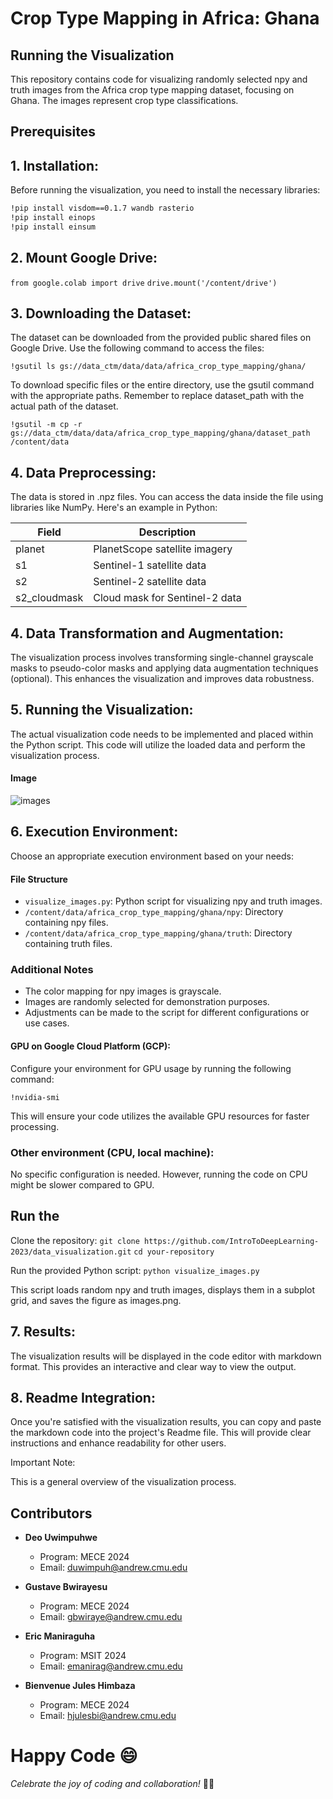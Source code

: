 
# Crop Type Mapping in Africa: Ghana
##  Running the Visualization

This repository contains code for visualizing randomly selected npy and truth images from the Africa crop type mapping dataset, focusing on Ghana. The images represent crop type classifications.

## Prerequisites

## 1. Installation:

Before running the visualization, you need to install the necessary libraries:

```bash
!pip install visdom==0.1.7 wandb rasterio
!pip install einops
!pip install einsum
```

## 2. Mount Google Drive:

`from google.colab import drive`
`drive.mount('/content/drive')`

## 3. Downloading the Dataset:

The dataset can be downloaded from the provided public shared files on Google Drive. Use the following command to access the files:

`!gsutil ls gs://data_ctm/data/data/africa_crop_type_mapping/ghana/`

To download specific files or the entire directory, use the gsutil command with the appropriate paths. Remember to replace dataset_path with the actual path of the dataset.

`!gsutil -m cp -r gs://data_ctm/data/data/africa_crop_type_mapping/ghana/dataset_path /content/data`

## 4. Data Preprocessing:
The data is stored in .npz files. You can access the data inside the file using libraries like NumPy. Here's an example in Python:

| Field          | Description                                 |
| -------------- | ------------------------------------------- |
| planet         | PlanetScope satellite imagery               |
| s1             | Sentinel-1 satellite data                   |
| s2             | Sentinel-2 satellite data                   |
| s2_cloudmask   | Cloud mask for Sentinel-2 data               |

## 4. Data Transformation and Augmentation:
The visualization process involves transforming single-channel grayscale masks to pseudo-color masks and applying data augmentation techniques (optional). This enhances the visualization and improves data robustness.

## 5. Running the Visualization:
The actual visualization code needs to be implemented and placed within the Python script. This code will utilize the loaded data and perform the visualization process.

#### Image
![images](https://github.com/IntroToDeepLearning-2023/data_visualization/assets/44385819/d8be515c-0382-42b9-97b8-9933e9e22482)

## 6. Execution Environment:
Choose an appropriate execution environment based on your needs:

#### File Structure

- `visualize_images.py`: Python script for visualizing npy and truth images.
- `/content/data/africa_crop_type_mapping/ghana/npy`: Directory containing npy files.
- `/content/data/africa_crop_type_mapping/ghana/truth`: Directory containing truth files.

### Additional Notes

- The color mapping for npy images is grayscale.
- Images are randomly selected for demonstration purposes.
- Adjustments can be made to the script for different configurations or use cases.

#### GPU on Google Cloud Platform (GCP):
Configure your environment for GPU usage by running the following command:

`!nvidia-smi`

This will ensure your code utilizes the available GPU resources for faster processing.

### Other environment (CPU, local machine):
No specific configuration is needed. However, running the code on CPU might be slower compared to GPU.

## Run the 

Clone the repository:
`git clone https://github.com/IntroToDeepLearning-2023/data_visualization.git`
`cd your-repository`

Run the provided Python script:
`python visualize_images.py`

This script loads random npy and truth images, displays them in a subplot grid, and saves the figure as images.png.

## 7. Results:
The visualization results will be displayed in the code editor with markdown format. This provides an interactive and clear way to view the output.

## 8. Readme Integration:
Once you're satisfied with the visualization results, you can copy and paste the markdown code into the project's Readme file. This will provide clear instructions and enhance readability for other users.

Important Note:

This is a general overview of the visualization process.

## Contributors

- **Deo Uwimpuhwe**
  - Program: MECE 2024
  - Email: [duwimpuh@andrew.cmu.edu](mailto:duwimpuh@andrew.cmu.edu)

- **Gustave Bwirayesu**
  - Program: MECE 2024
  - Email: [gbwiraye@andrew.cmu.edu](mailto:gbwiraye@andrew.cmu.edu)

- **Eric Maniraguha**
  - Program: MSIT 2024
  - Email: [emanirag@andrew.cmu.edu](mailto:emanirag@andrew.cmu.edu)

- **Bienvenue Jules Himbaza**
  - Program: MECE 2024
  - Email: [hjulesbi@andrew.cmu.edu](mailto:hjulesbi@andrew.cmu.edu)

# Happy Code 😄

*Celebrate the joy of coding and collaboration!* 🚀✨



